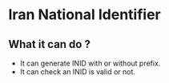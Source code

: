 # Iran National Identifier

## What it can do ?
- It can generate INID with or without prefix.
- It can check an INID is valid or not.